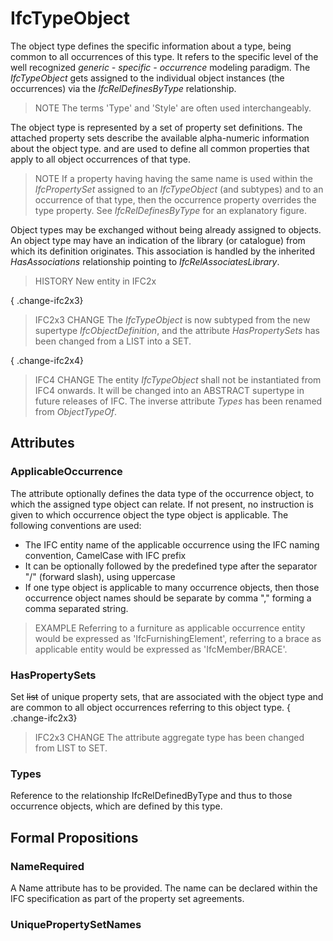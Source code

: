 # IfcTypeObject

The object type defines the specific information about a type, being common to all occurrences of this type. It refers to the specific level of the well recognized _generic - specific - occurrence_ modeling paradigm. The _IfcTypeObject_ gets assigned to the individual object instances (the occurrences) via the _IfcRelDefinesByType_ relationship.

> NOTE  The terms 'Type' and 'Style' are often used interchangeably.

The object type is represented by a set of property set definitions. The attached property sets describe the available alpha-numeric information about the object type. and are used to define all common properties that apply to all object occurrences of that type.

> NOTE  If a property having having the same name is used within the _IfcPropertySet_ assigned to an _IfcTypeObject_ (and subtypes) and to an occurrence of that type, then the occurrence property overrides the type property. See _IfcRelDefinesByType_ for an explanatory figure.

Object types may be exchanged without being already assigned to objects. An object type may have an indication of the library (or catalogue) from which its definition originates. This association is handled by the inherited _HasAssociations_ relationship pointing to _IfcRelAssociatesLibrary_.

> HISTORY  New entity in IFC2x

{ .change-ifc2x3}
> IFC2x3 CHANGE  The _IfcTypeObject_ is now subtyped from the new supertype _IfcObjectDefinition_, and the attribute _HasPropertySets_ has been changed from a LIST into a SET.

{ .change-ifc2x4}
> IFC4 CHANGE  The entity _IfcTypeObject_ shall not be instantiated from IFC4 onwards. It will be changed into an ABSTRACT supertype in future releases of IFC. The inverse attribute _Types_ has been renamed from _ObjectTypeOf_.

## Attributes

### ApplicableOccurrence
The attribute optionally defines the data type of the occurrence object, to which the assigned type object can relate. If not present, no instruction is given to which occurrence object the type object is applicable. The following conventions are used:
* The IFC entity name of the applicable occurrence using the IFC naming convention, CamelCase with IFC prefix
* It can be optionally followed by the predefined type after the separator "/" (forward slash), using uppercase
* If one type object is applicable to many occurrence objects, then those occurrence object names should be separate by comma "," forming a comma separated string.

> EXAMPLE Referring to a furniture as applicable occurrence entity would be expressed as 'IfcFurnishingElement', referring to a brace as applicable entity would be expressed as 'IfcMember/BRACE'.

### HasPropertySets
Set ~~list~~ of unique property sets, that are associated with the object type and are common to all object occurrences referring to this object type.
{ .change-ifc2x3}
> IFC2x3 CHANGE  The attribute aggregate type has been changed from LIST to SET.

### Types
Reference to the relationship IfcRelDefinedByType and thus to those occurrence objects, which are defined by this type.

## Formal Propositions

### NameRequired
A Name attribute has to be provided. The name can be declared within the IFC specification as part of the property set agreements.

### UniquePropertySetNames

